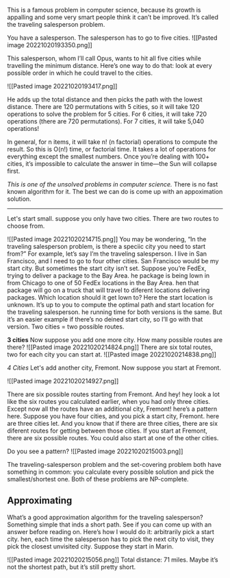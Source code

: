 This is a famous problem in computer science, because its growth is appalling and some very smart people think it can’t be improved. It’s called the traveling salesperson problem.


You have a salesperson.
The salesperson has to go to five cities.
![[Pasted image 20221020193350.png]]

This salesperson, whom I’ll call Opus, wants to hit all five cities while travelling the minimum distance. Here’s one way to do that: look at every possible order in which he could travel to the cities.

![[Pasted image 20221020193417.png]]

He adds up the total distance and then picks the path with the lowest distance. There are 120 permutations with 5 cities, so it will take 120 operations to solve the problem for 5 cities. For 6 cities, it will take 720 operations (there are 720 permutations). For 7 cities, it will take 5,040 operations!

In general, for n items, it will take n! (n factorial) operations to compute the result. So this is O(n!) time, or factorial time. It takes a lot of operations for everything except the smallest numbers. Once you’re dealing with 100+ cities, it’s impossible to calculate the answer in time—the Sun will collapse first.

*This is one of the unsolved problems in computer science.* There is no fast known algorithm for it. The best we can do is come up with an appoximation solution.

---
Let's start small. suppose you only have two cities. There are two routes to choose from.

![[Pasted image 20221020214715.png]]
You may be wondering, “In the traveling salesperson problem, is there a speciic city you need to start from?” For example, let’s say I’m the traveling salesperson. I live in San Francisco, and I need to go to four other cities. San Francisco would be my start city. But sometimes the start city isn’t set. Suppose you’re FedEx, trying to deliver a package to the Bay Area. he package is being lown in from Chicago to one of 50 FedEx locations in the Bay Area. hen that package will go on a truck that will travel to diferent locations delivering packages. Which location should it get lown to? Here the start location is unknown. It’s up to you to compute the optimal path and start location for the traveling salesperson. he running time for both versions is the same. But it’s an easier example if there’s no deined start city, so I’ll go with that version. Two cities = two possible routes.

**3 cities**
Now suppose you add one more city. How many possible routes are there?
![[Pasted image 20221020214824.png]]
There are six total routes, two for each city you can start at.
![[Pasted image 20221020214838.png]]

*4 Cities*
Let's add another city, Fremont. Now suppose you start at Fremont.

![[Pasted image 20221020214927.png]]

There are six possible routes starting from Fremont. And hey! hey look a lot like the six routes you calculated earlier, when you had only three cities. Except now all the routes have an additional city, Fremont! here’s a pattern here. Suppose you have four cities, and you pick a start city, Fremont. here are three cities let. And you know that if there are three cities, there are six diferent routes for getting between those cities. If you start at Fremont, there are six possible routes. You could also start at one of the other cities.

Do you see a pattern?
![[Pasted image 20221020215003.png]]


The traveling-salesperson problem and the set-covering problem both have something in common: you calculate every possible solution and pick the smallest/shortest one. Both of these problems are NP-complete.



## Approximating

What’s a good approximation algorithm for the traveling salesperson? Something simple that inds a short path. See if you can come up with an answer before reading on. Here’s how I would do it: arbitrarily pick a start city. hen, each time the salesperson has to pick the next city to visit, they pick the closest unvisited city. Suppose they start in Marin.

![[Pasted image 20221020215056.png]]
Total distance: 71 miles. Maybe it’s not the shortest path, but it’s still pretty short.

